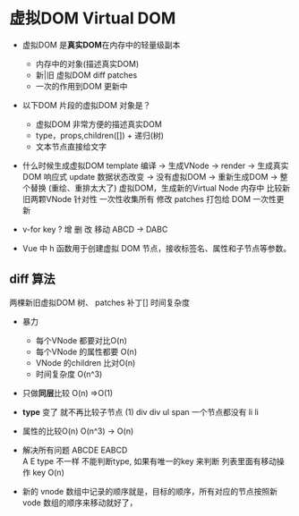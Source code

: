 # 虚拟DOM Virtual DOM

- 虚拟DOM 是**真实DOM**在内存中的轻量级副本
  - 内存中的对象(描述真实DOM)
  - 新|旧 虚拟DOM diff patches 
  - 一次的作用到DOM 更新中

- 以下DOM 片段的虚拟DOM 对象是？
  - 虚拟DOM 非常方便的描述真实DOM 
  - type，props,children([]) + 递归(树)
  - 文本节点直接给文字 

- 什么时候生成虚拟DOM 
  template 编译 -> 生成VNode -> render -> 生成真实DOM
  响应式 update 数据状态改变 -> 没有虚拟DOM -> 重新生成DOM -> 整个替换 (重绘、重排太大了)
  虚拟DOM，生成新的Virtual Node 内存中 比较新旧两颗VNode 
  针对性 一次性收集所有 修改 patches 打包给 DOM 一次性更新

- v-for key ?
  增 删 改 移动 
  ABCD ->  DABC

- Vue 中 h 函数用于创建虚拟 DOM 节点，接收标签名、属性和子节点等参数。

## diff 算法
两棵新旧虚拟DOM 树、
patches 补丁[]
时间复杂度 

- 暴力
  - 每个VNode 都要对比O(n)
  - 每个VNode 的属性都要 O(n)
  - VNode 的children 比对O(n)
  - 时间复杂度 O(n^3)
  
- 只做**同层**比较 O(n) =>O(1)
- **type** 变了 就不再比较子节点 
(1)
 div       div
   ul         span 一个节点都没有
     li
     li
- 属性的比较O(n)
 O(n^3) -> O(n)

 - 解决所有问题
  ABCDE EABCD  
  A E type 不一样
  不能判断type, 如果有唯一的key 来判断 
  列表里面有移动操作
  key O(n)

- 新的 vnode 数组中记录的顺序就是，目标的顺序，所有对应的节点按照新vode 数组的顺序来移动就好了，